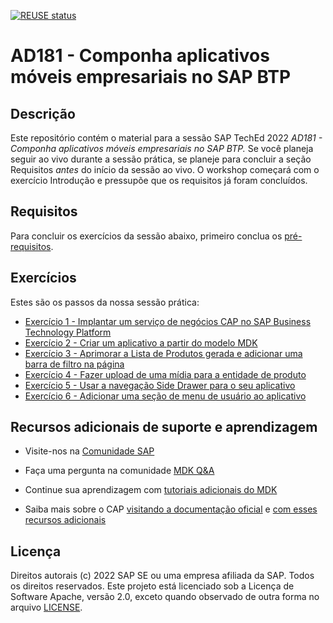 [![REUSE status](https://api.reuse.software/badge/github.com/SAP-samples/teched2022-AD181)](https://api.reuse.software/info/github.com/SAP-samples/teched2022-AD181)

# AD181 - Componha aplicativos móveis empresariais no SAP BTP

## Descrição

Este repositório contém o material para a sessão SAP TechEd 2022 *AD181 - Componha aplicativos móveis empresariais no SAP BTP.* Se você planeja seguir ao vivo durante a sessão prática, se planeje para concluir a seção Requisitos *antes* do início da sessão ao vivo. O workshop começará com o exercício Introdução e pressupõe que os requisitos já foram concluídos.

## Requisitos

Para concluir os exercícios da sessão abaixo, primeiro conclua os [pré-requisitos](exercises/ex0/README.md).

## Exercícios

Estes são os passos da nossa sessão prática:

- [Exercício 1 - Implantar um serviço de negócios CAP no SAP Business Technology Platform](exercises/ex1/README.md)    
- [Exercício 2 - Criar um aplicativo a partir do modelo MDK](exercises/ex2/README.md)
- [Exercício 3 - Aprimorar a Lista de Produtos gerada e adicionar uma barra de filtro na página](exercises/ex3/README.md)
- [Exercício 4 - Fazer upload de uma mídia para a entidade de produto](exercises/ex4/README.md)
- [Exercício 5 - Usar a navegação Side Drawer para o seu aplicativo](exercises/ex5/README.md)
- [Exercício 6 - Adicionar uma seção de menu de usuário ao aplicativo](exercises/ex5/README.md)

## Recursos adicionais de suporte e aprendizagem

- Visite-nos na [Comunidade SAP](https://community.sap.com/topics/mobile-technology)

- Faça uma pergunta na comunidade [MDK Q&A](https://answers.sap.com/tags/73555000100800001081)

- Continue sua aprendizagem com [tutoriais adicionais do MDK](https://help.sap.com/doc/f53c64b93e5140918d676b927a3cd65b/Cloud/en-US/docs-en/guides/getting-started/mdk/overview.html#tutorials)

- Saiba mais sobre o CAP [visitando a documentação oficial](https://cap.cloud.sap/docs/) e [com esses recursos adicionais](https://cap.cloud.sap/docs/resources/) 

## Licença
Direitos autorais (c) 2022 SAP SE ou uma empresa afiliada da SAP. Todos os direitos reservados. Este projeto está licenciado sob a Licença de Software Apache, versão 2.0, exceto quando observado de outra forma no arquivo [LICENSE](LICENSES/Apache-2.0.txt).
